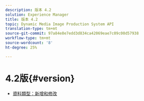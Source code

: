```yaml
---
description: 版本 4.2
solution: Experience Manager
title: 版本 4.2
topic: Dynamic Media Image Production System API
translation-type: tm+mt
source-git-commit: 97a84e8e7edd3d834ca42069eae7c09c00d57938
workflow-type: tm+mt
source-wordcount: '8'
ht-degree: 25%

---
```



# 4.2版{#version}

* [資料類型：新增和修改](r-4-2-types.md)
